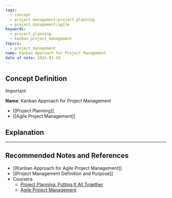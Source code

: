 ```yaml
---
tags:
  - concept
  - project_management/project_planning
  - project_management/agile
keywords:
  - project_planning
  - kanban_project_management
topics:
  - project_management
name: Kanban Approach for Project Management
date of note: 2025-01-10
---
```


## Concept Definition

>[!important]
>**Name**: Kanban Approach for Project Management



- [[Project Planning]]
- [[Agile Project Management]]




## Explanation









-----------
##  Recommended Notes and References

- [[Kanban Approach for Agile Project Management]]
- [[Project Management Definition and Purpose]]
- Coursera
	- [Project Planning: Putting It All Together](https://www.coursera.org/learn/project-planning-google/home/welcome)
	- [Agile Project Management](https://www.coursera.org/learn/agile-project-management/home/welcome)